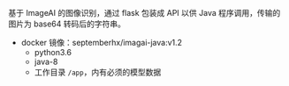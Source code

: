 基于 ImageAI 的图像识别，通过 flask 包装成 API 以供 Java 程序调用，传输的图片为 base64 转码后的字符串。

* docker 镜像：septemberhx/imagai-java:v1.2
  * python3.6
  * java-8
  * 工作目录 `/app`，内有必须的模型数据
